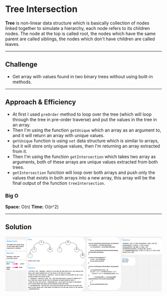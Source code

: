 # Tree Intersection

**Tree** is non-linear data structure which is basically collection of nodes linked together to simulate a hierarchy, each node refers to its children nodes. The node at the top is called root, the nodes which have the same parent are called siblings, the nodes which don't have children are called leaves.

<hr>

## Challenge

* Get array with values found in two binary trees without using built-in methods.

<hr>

## Approach & Efficiency

* At first I used `preOrder` method to loop over the tree (which will loop through the tree in pre-order traverse) and put the values in the tree in an array.
* Then I'm using the function `getUnique` which an array as an argument to, and it will return an array with unique values.
* `getUnique` function is using `set` data structure which is similar to arrays, but it will store only unique values, then I'm returning an array extracted from it.
* Then I'm using the function `getIntersection` which takes two array as arguments, both of these arrays are unique values extracted from both trees.
* `getIntersection` function will loop over both arrays and push only the values that exists in both arrays into a new array, this array will be the final output of the function `treeIntersection`.

### Big O

**Space:** O(n)
**Time:** O(n^2)

<hr>

## Solution

![Whiteborad](../assets/tree-intersection.png)
